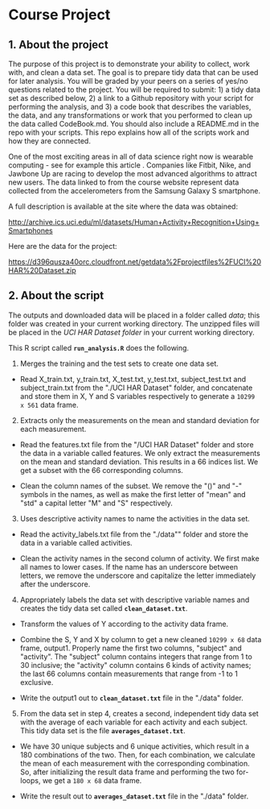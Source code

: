 Course Project
=========================

## 1. About the project

The purpose of this project is to demonstrate your ability to collect, work with, and clean a data set. The goal is to prepare tidy data that can be used for later analysis. You will be graded by your peers on a series of yes/no questions related to the project. You will be required to submit: 1) a tidy data set as described below, 2) a link to a Github repository with your script for performing the analysis, and 3) a code book that describes the variables, the data, and any transformations or work that you performed to clean up the data called CodeBook.md. You should also include a README.md in the repo with your scripts. This repo explains how all of the scripts work and how they are connected.  

One of the most exciting areas in all of data science right now is wearable computing - see for example this article . Companies like Fitbit, Nike, and Jawbone Up are racing to develop the most advanced algorithms to attract new users. The data linked to from the course website represent data collected from the accelerometers from the Samsung Galaxy S smartphone. 

A full description is available at the site where the data was obtained: 

http://archive.ics.uci.edu/ml/datasets/Human+Activity+Recognition+Using+Smartphones 

Here are the data for the project: 

https://d396qusza40orc.cloudfront.net/getdata%2Fprojectfiles%2FUCI%20HAR%20Dataset.zip

## 2. About the script

The outputs and downloaded data will be placed in a folder called *data*; this folder was created in your current working directory. The unzipped files will be placed in the *UCI HAR Dataset folder* in your current working directory.

This R script called **`run_analysis.R`** does the following.

1. Merges the training and the test sets to create one data set.

- Read X_train.txt, y_train.txt, X_test.txt, y_test.txt, subject_test.txt and subject_train.txt from the "./UCI HAR Dataset" folder, and concatenate and store them in X, Y and S variables respectively to generate a `10299 x 561` data frame.

2. Extracts only the measurements on the mean and standard deviation for each measurement.

- Read the features.txt file from the "/UCI HAR Dataset" folder and store the data in a variable called features. We only extract the measurements on the mean and standard deviation. This results in a 66 indices list. We get a subset with the 66 corresponding columns.

- Clean the column names of the subset. We remove the "()" and "-" symbols in the names, as well as make the first letter of "mean" and "std" a capital letter "M" and "S" respectively.

3. Uses descriptive activity names to name the activities in the data set.

- Read the activity_labels.txt file from the "./data"" folder and store the data in a variable called activities.

- Clean the activity names in the second column of activity. We first make all names to lower cases. If the name has an underscore between letters, we remove the underscore and capitalize the letter immediately after the underscore.

4. Appropriately labels the data set with descriptive variable names and creates the tidy data set called **`clean_dataset.txt`**.

- Transform the values of Y according to the activity data frame.

- Combine the S, Y and X by column to get a new cleaned `10299 x 68` data frame, output1. Properly name the first two columns, "subject" and "activity". The "subject" column contains integers that range from 1 to 30 inclusive; the "activity" column contains 6 kinds of activity names; the last 66 columns contain measurements that range from -1 to 1 exclusive.

- Write the output1 out to **`clean_dataset.txt`** file in the "./data" folder.

5. From the data set in step 4, creates a second, independent tidy data set with the average of each variable for each activity and each subject. This tidy data set is the file **`averages_dataset.txt`**.

- We have 30 unique subjects and 6 unique activities, which result in a 180 combinations of the two. Then, for each combination, we calculate the mean of each measurement with the corresponding combination. So, after initializing the result data frame and performing the two for-loops, we get a `180 x 68` data frame.

- Write the result out to **`averages_dataset.txt`** file in the "./data" folder.